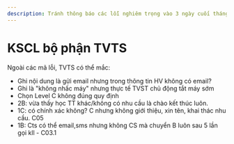 ```yaml
---
description: Tránh thông báo các lỗi nghiêm trọng vào 3 ngày cuối tháng
---
```


# KSCL bộ phận TVTS

Ngoài các mã lỗi, TVTS có thể mắc:

* Ghi nội dung là gửi email nhưng trong thông tin HV không có email?
* Ghi là "không nhấc máy" nhưng thực tế TVST chủ động tắt máy sớm
* Chọn Level C không đúng quy định
* 2B: vừa thấy học TT khác/không có nhu cầu là chào kết thúc luôn.
* 1C: có chính xác không? C nhưng không giới thiệu, xin tên, khai thác nhu cầu. C05
* 1B: Cts có thể email,sms nhưng không CS mà chuyển B luôn sau 5 lần gọi kll - C03.1








